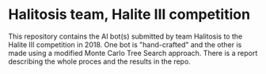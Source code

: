 # Halitosis team, Halite III competition

This repository contains the AI bot(s) submitted by team Halitosis to the Halite III competition in 2018.
One bot is "hand-crafted" and the other is made using a modified Monte Carlo Tree Search approach.
There is a report describing the whole proces and the results in the repo.
